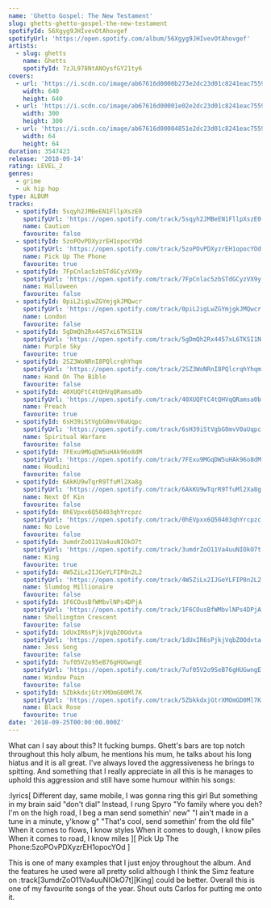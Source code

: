 ```yaml
---
name: 'Ghetto Gospel: The New Testament'
slug: ghetts-ghetto-gospel-the-new-testament
spotifyId: 56Xgyg9JHIvevOtAhovgef
spotifyUrl: 'https://open.spotify.com/album/56Xgyg9JHIvevOtAhovgef'
artists:
  - slug: ghetts
    name: Ghetts
    spotifyId: 7zJL978NtANOysfGY21ty6
covers:
  - url: 'https://i.scdn.co/image/ab67616d0000b273e2dc23d01c8241eac755914b'
    width: 640
    height: 640
  - url: 'https://i.scdn.co/image/ab67616d00001e02e2dc23d01c8241eac755914b'
    width: 300
    height: 300
  - url: 'https://i.scdn.co/image/ab67616d00004851e2dc23d01c8241eac755914b'
    width: 64
    height: 64
duration: 3547423
release: '2018-09-14'
rating: LEVEL_2
genres:
  - grime
  - uk hip hop
type: ALBUM
tracks:
  - spotifyId: 5sqyh2JMBeEN1FllpXszE0
    spotifyUrl: 'https://open.spotify.com/track/5sqyh2JMBeEN1FllpXszE0'
    name: Caution
    favourite: false
  - spotifyId: 5zoPOvPDXyzrEH1opocYOd
    spotifyUrl: 'https://open.spotify.com/track/5zoPOvPDXyzrEH1opocYOd'
    name: Pick Up The Phone
    favourite: true
  - spotifyId: 7FpCnlac5zbSTdGCyzVX9y
    spotifyUrl: 'https://open.spotify.com/track/7FpCnlac5zbSTdGCyzVX9y'
    name: Halloween
    favourite: false
  - spotifyId: 0piL2igLwZGYmjgkJMQwcr
    spotifyUrl: 'https://open.spotify.com/track/0piL2igLwZGYmjgkJMQwcr'
    name: London
    favourite: false
  - spotifyId: 5gDmQh2Rx4457xL6TKSI1N
    spotifyUrl: 'https://open.spotify.com/track/5gDmQh2Rx4457xL6TKSI1N'
    name: Purple Sky
    favourite: true
  - spotifyId: 2SZ3WoNRnI8PQlcrqhYhqm
    spotifyUrl: 'https://open.spotify.com/track/2SZ3WoNRnI8PQlcrqhYhqm'
    name: Hand On The Bible
    favourite: false
  - spotifyId: 40XUQFtC4tQHVqQRamsa0b
    spotifyUrl: 'https://open.spotify.com/track/40XUQFtC4tQHVqQRamsa0b'
    name: Preach
    favourite: true
  - spotifyId: 6sH39iStVgbG0mvV0aUqpc
    spotifyUrl: 'https://open.spotify.com/track/6sH39iStVgbG0mvV0aUqpc'
    name: Spiritual Warfare
    favourite: false
  - spotifyId: 7FExu9MGqDW5uHAk96o8dM
    spotifyUrl: 'https://open.spotify.com/track/7FExu9MGqDW5uHAk96o8dM'
    name: Houdini
    favourite: false
  - spotifyId: 6AkKU9wTqrR9TfuMl2Xa8g
    spotifyUrl: 'https://open.spotify.com/track/6AkKU9wTqrR9TfuMl2Xa8g'
    name: Next Of Kin
    favourite: false
  - spotifyId: 0hEVpxx6Q50403qhYrcpzc
    spotifyUrl: 'https://open.spotify.com/track/0hEVpxx6Q50403qhYrcpzc'
    name: No Love
    favourite: false
  - spotifyId: 3umdrZoO11Va4uuNIOkO7t
    spotifyUrl: 'https://open.spotify.com/track/3umdrZoO11Va4uuNIOkO7t'
    name: King
    favourite: true
  - spotifyId: 4W5ZiLx2IJGeYLFIP8n2L2
    spotifyUrl: 'https://open.spotify.com/track/4W5ZiLx2IJGeYLFIP8n2L2'
    name: Slumdog Millionaire
    favourite: false
  - spotifyId: 1F6COusBfWMbvlNPs4DPjA
    spotifyUrl: 'https://open.spotify.com/track/1F6COusBfWMbvlNPs4DPjA'
    name: Shellington Crescent
    favourite: false
  - spotifyId: 1dUxIR6sPjkjVqbZ0Odvta
    spotifyUrl: 'https://open.spotify.com/track/1dUxIR6sPjkjVqbZ0Odvta'
    name: Jess Song
    favourite: false
  - spotifyId: 7uf05V2o9SeB76gHUGwngE
    spotifyUrl: 'https://open.spotify.com/track/7uf05V2o9SeB76gHUGwngE'
    name: Window Pain
    favourite: false
  - spotifyId: 5ZbkkdxjGtrXMOmGD0Ml7K
    spotifyUrl: 'https://open.spotify.com/track/5ZbkkdxjGtrXMOmGD0Ml7K'
    name: Black Rose
    favourite: true
date: '2018-09-25T00:00:00.000Z'
---
```

What can I say about this? It fucking bumps. Ghett's bars are top notch throughout this
holy album, he mentions his mum, he talks about his long hiatus and it is all great. I've
always loved the aggressiveness he brings to spitting. And something that I really appreciate
in all this is he manages to uphold this aggression and still have some humour within his songs:

:lyrics[
  Different day, same mobile, I was gonna ring this girl
  But something in my brain said "don't dial"
  Instead, I rung Spyro
  "Yo family where you deh? I'm on the high road, I beg a man send somethin' new"
  "I ain't made in a tune in a minute, y'know g"
  "That's cool, send somethin' from the old file"
  When it comes to flows, I know styles
  When it comes to dough, I know piles
  When it comes to road, I know miles
][
  Pick Up The Phone:5zoPOvPDXyzrEH1opocYOd
]

This is one of many examples that I just enjoy throughout the album.
And the features he used were all pretty solid although I think the Simz feature on
:track[3umdrZoO11Va4uuNIOkO7t][King] could be better. Overall this is one of my favourite
songs of the year. Shout outs Carlos for putting me onto it.

